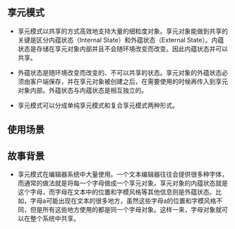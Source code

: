 
## 享元模式
- 享元模式以共享的方式高效地支持大量的细粒度对象。享元对象能做到共享的关键是区分内蕴状态（Internal State）和外蕴状态（External State）。内蕴状态是存储在享元对象内部并且不会随环境改变而改变。因此内蕴状态并可以共享。

- 外蕴状态是随环境改变而改变的、不可以共享的状态。享元对象的外蕴状态必须由客户端保存，并在享元对象被创建之后，在需要使用的时候再传入到享元对象内部。外蕴状态与内蕴状态是相互独立的。
- 享元模式可以分成单纯享元模式和复合享元模式两种形式。 

## 使用场景


## 故事背景
- 享元模式在编辑器系统中大量使用。一个文本编辑器往往会提供很多种字体，而通常的做法就是将每一个字母做成一个享元对象。享元对象的内蕴状态就是这个字母，而字母在文本中的位置和字模风格等其他信息则是外蕴状态。比如，字母a可能出现在文本的很多地方，虽然这些字母a的位置和字模风格不同，但是所有这些地方使用的都是同一个字母对象。这样一来，字母对象就可以在整个系统中共享。

